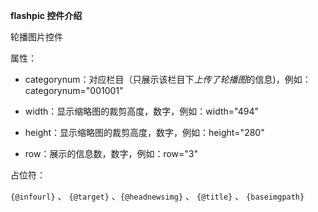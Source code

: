 **flashpic 控件介绍**

轮播图片控件

属性：

- categorynum：对应栏目（只展示该栏目下*上传了轮播图*的信息)，例如：categorynum="001001" 

- width：显示缩略图的裁剪高度，数字，例如：width="494" 

- height：显示缩略图的裁剪高度，数字，例如：height="280"

- row：展示的信息数，数字，例如：row="3"

占位符：

`{@infourl}` 、 `{@target}` 、`{@headnewsimg}` 、 `{@title}` 、 `{baseimgpath}`
